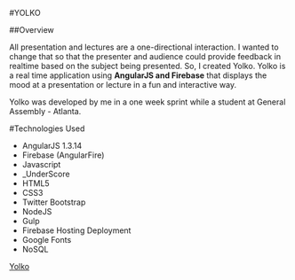 #YOLKO


##Overview

All presentation and lectures are a one-directional interaction. 
I wanted to change that so that the presenter and audience could provide feedback in realtime based on the subject being presented. 
So, I created Yolko. Yolko is a real time application using **AngularJS and Firebase** that displays the mood at a presentation or lecture in a fun and interactive way.

Yolko was developed by me in a one week sprint while a student at General Assembly - Atlanta.

#Technologies Used

* AngularJS 1.3.14
* Firebase (AngularFire)
* Javascript
* _UnderScore
* HTML5
* CSS3
* Twitter Bootstrap
* NodeJS
* Gulp
* Firebase Hosting Deployment
* Google Fonts
* NoSQL

<p> <a href="https://github.com/ogonzal87/yolko">Yolko</a></p>



